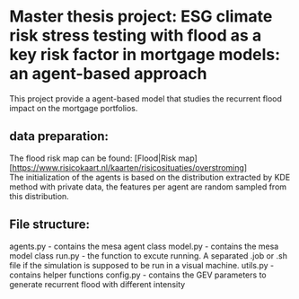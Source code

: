 # Master thesis project: ESG climate risk stress testing with flood as a key risk factor in mortgage models: an agent-based approach

This project provide a agent-based model that studies the recurrent flood impact on the mortgage portfolios.

## data preparation: 

The flood risk map can be found: [Flood|Risk map][https://www.risicokaart.nl/kaarten/risicosituaties/overstroming]  
The initialization of the agents is based on the distribution extracted by KDE method with private data, the features per agent are random sampled from this distribution.

## File structure:

agents.py - contains the mesa agent class
model.py - contains the mesa model class
run.py - the function to excute running. A separated .job or .sh file if the simulation is supposed to be run in a visual machine.
utils.py - contains helper functions 
config.py - contains the GEV parameters to generate recurrent flood with different intensity
